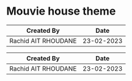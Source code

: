 # Mouvie house theme

| Created By          | Date        |
| ------------------- | ----------- |
| Rachid AIT RHOUDANE | 23-02-2023  |

| Created By          | Date        |
| ------------------- | ----------- |
| Rachid AIT RHOUDANE | 23-02-2023  |
